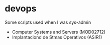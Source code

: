 # devops

Some scripts used when I was sys-admin
- Computer Systems and Servers (MOD02712)
- Implantaciond de Stmas Operativos (ASIR1)